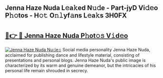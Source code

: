 ## Jenna Haze Nuda L𝚎a𝚔ed N𝚞𝚍e - Part-jyD Vi𝚍𝚎o P𝚑𝚘tos - H𝚘𝚝 O𝚗𝚕yf𝚊ns L𝚎a𝚔s 3H0FX

# <h2><a href="http://kf5vco6.oniu.top/?m=Jenna+Haze+Nuda">🔗👉 🔴 Jenna Haze Nuda P𝚑ot𝚘𝚜 V𝚒d𝚎o</a></h2>

[![Jenna Haze Nuda Nu𝚍e𝚜](https://i.imgur.com/0qMVB7G.gif)](http://kf5vco6.oniu.top/?m=Jenna+Haze+Nuda)
Social media personality Jenna Haze Nuda, acclaimed for publishing dance and lifestyle material, consisting of presentations and personal blogs. Jenna Haze Nuda's public image is characterized by its warm and genuine demeanor, but the intricacies of his personal life remain shrouded in secrecy.  
